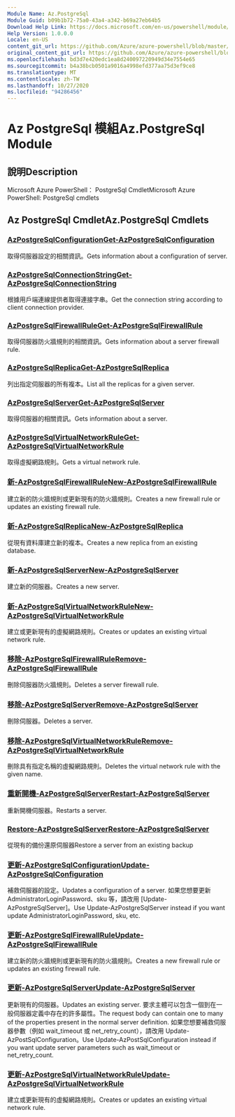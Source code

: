 ```yaml
---
Module Name: Az.PostgreSql
Module Guid: b09b1b72-75a0-43a4-a342-b69a27eb64b5
Download Help Link: https://docs.microsoft.com/en-us/powershell/module/az.postgresql
Help Version: 1.0.0.0
Locale: en-US
content_git_url: https://github.com/Azure/azure-powershell/blob/master/src/PostgreSql/help/Az.PostgreSql.md
original_content_git_url: https://github.com/Azure/azure-powershell/blob/master/src/PostgreSql/help/Az.PostgreSql.md
ms.openlocfilehash: bd3d7e420edc1ea8d240097220949d34e7554e65
ms.sourcegitcommit: b4a38bcb0501a9016a4998efd377aa75d3ef9ce8
ms.translationtype: MT
ms.contentlocale: zh-TW
ms.lasthandoff: 10/27/2020
ms.locfileid: "94286456"
---
```

# <span data-ttu-id="17d4f-101">Az PostgreSql 模組</span><span class="sxs-lookup"><span data-stu-id="17d4f-101">Az.PostgreSql Module</span></span>
## <span data-ttu-id="17d4f-102">說明</span><span class="sxs-lookup"><span data-stu-id="17d4f-102">Description</span></span>
<span data-ttu-id="17d4f-103">Microsoft Azure PowerShell： PostgreSql Cmdlet</span><span class="sxs-lookup"><span data-stu-id="17d4f-103">Microsoft Azure PowerShell: PostgreSql cmdlets</span></span>

## <span data-ttu-id="17d4f-104">Az PostgreSql Cmdlet</span><span class="sxs-lookup"><span data-stu-id="17d4f-104">Az.PostgreSql Cmdlets</span></span>
### [<span data-ttu-id="17d4f-105">AzPostgreSqlConfiguration</span><span class="sxs-lookup"><span data-stu-id="17d4f-105">Get-AzPostgreSqlConfiguration</span></span>](Get-AzPostgreSqlConfiguration.md)
<span data-ttu-id="17d4f-106">取得伺服器設定的相關資訊。</span><span class="sxs-lookup"><span data-stu-id="17d4f-106">Gets information about a configuration of server.</span></span>

### [<span data-ttu-id="17d4f-107">AzPostgreSqlConnectionString</span><span class="sxs-lookup"><span data-stu-id="17d4f-107">Get-AzPostgreSqlConnectionString</span></span>](Get-AzPostgreSqlConnectionString.md)
<span data-ttu-id="17d4f-108">根據用戶端連線提供者取得連接字串。</span><span class="sxs-lookup"><span data-stu-id="17d4f-108">Get the connection string according to client connection provider.</span></span>

### [<span data-ttu-id="17d4f-109">AzPostgreSqlFirewallRule</span><span class="sxs-lookup"><span data-stu-id="17d4f-109">Get-AzPostgreSqlFirewallRule</span></span>](Get-AzPostgreSqlFirewallRule.md)
<span data-ttu-id="17d4f-110">取得伺服器防火牆規則的相關資訊。</span><span class="sxs-lookup"><span data-stu-id="17d4f-110">Gets information about a server firewall rule.</span></span>

### [<span data-ttu-id="17d4f-111">AzPostgreSqlReplica</span><span class="sxs-lookup"><span data-stu-id="17d4f-111">Get-AzPostgreSqlReplica</span></span>](Get-AzPostgreSqlReplica.md)
<span data-ttu-id="17d4f-112">列出指定伺服器的所有複本。</span><span class="sxs-lookup"><span data-stu-id="17d4f-112">List all the replicas for a given server.</span></span>

### [<span data-ttu-id="17d4f-113">AzPostgreSqlServer</span><span class="sxs-lookup"><span data-stu-id="17d4f-113">Get-AzPostgreSqlServer</span></span>](Get-AzPostgreSqlServer.md)
<span data-ttu-id="17d4f-114">取得伺服器的相關資訊。</span><span class="sxs-lookup"><span data-stu-id="17d4f-114">Gets information about a server.</span></span>

### [<span data-ttu-id="17d4f-115">AzPostgreSqlVirtualNetworkRule</span><span class="sxs-lookup"><span data-stu-id="17d4f-115">Get-AzPostgreSqlVirtualNetworkRule</span></span>](Get-AzPostgreSqlVirtualNetworkRule.md)
<span data-ttu-id="17d4f-116">取得虛擬網路規則。</span><span class="sxs-lookup"><span data-stu-id="17d4f-116">Gets a virtual network rule.</span></span>

### [<span data-ttu-id="17d4f-117">新-AzPostgreSqlFirewallRule</span><span class="sxs-lookup"><span data-stu-id="17d4f-117">New-AzPostgreSqlFirewallRule</span></span>](New-AzPostgreSqlFirewallRule.md)
<span data-ttu-id="17d4f-118">建立新的防火牆規則或更新現有的防火牆規則。</span><span class="sxs-lookup"><span data-stu-id="17d4f-118">Creates a new firewall rule or updates an existing firewall rule.</span></span>

### [<span data-ttu-id="17d4f-119">新-AzPostgreSqlReplica</span><span class="sxs-lookup"><span data-stu-id="17d4f-119">New-AzPostgreSqlReplica</span></span>](New-AzPostgreSqlReplica.md)
<span data-ttu-id="17d4f-120">從現有資料庫建立新的複本。</span><span class="sxs-lookup"><span data-stu-id="17d4f-120">Creates a new replica from an existing database.</span></span>

### [<span data-ttu-id="17d4f-121">新-AzPostgreSqlServer</span><span class="sxs-lookup"><span data-stu-id="17d4f-121">New-AzPostgreSqlServer</span></span>](New-AzPostgreSqlServer.md)
<span data-ttu-id="17d4f-122">建立新的伺服器。</span><span class="sxs-lookup"><span data-stu-id="17d4f-122">Creates a new server.</span></span>

### [<span data-ttu-id="17d4f-123">新-AzPostgreSqlVirtualNetworkRule</span><span class="sxs-lookup"><span data-stu-id="17d4f-123">New-AzPostgreSqlVirtualNetworkRule</span></span>](New-AzPostgreSqlVirtualNetworkRule.md)
<span data-ttu-id="17d4f-124">建立或更新現有的虛擬網路規則。</span><span class="sxs-lookup"><span data-stu-id="17d4f-124">Creates or updates an existing virtual network rule.</span></span>

### [<span data-ttu-id="17d4f-125">移除-AzPostgreSqlFirewallRule</span><span class="sxs-lookup"><span data-stu-id="17d4f-125">Remove-AzPostgreSqlFirewallRule</span></span>](Remove-AzPostgreSqlFirewallRule.md)
<span data-ttu-id="17d4f-126">刪除伺服器防火牆規則。</span><span class="sxs-lookup"><span data-stu-id="17d4f-126">Deletes a server firewall rule.</span></span>

### [<span data-ttu-id="17d4f-127">移除-AzPostgreSqlServer</span><span class="sxs-lookup"><span data-stu-id="17d4f-127">Remove-AzPostgreSqlServer</span></span>](Remove-AzPostgreSqlServer.md)
<span data-ttu-id="17d4f-128">刪除伺服器。</span><span class="sxs-lookup"><span data-stu-id="17d4f-128">Deletes a server.</span></span>

### [<span data-ttu-id="17d4f-129">移除-AzPostgreSqlVirtualNetworkRule</span><span class="sxs-lookup"><span data-stu-id="17d4f-129">Remove-AzPostgreSqlVirtualNetworkRule</span></span>](Remove-AzPostgreSqlVirtualNetworkRule.md)
<span data-ttu-id="17d4f-130">刪除具有指定名稱的虛擬網路規則。</span><span class="sxs-lookup"><span data-stu-id="17d4f-130">Deletes the virtual network rule with the given name.</span></span>

### [<span data-ttu-id="17d4f-131">重新開機-AzPostgreSqlServer</span><span class="sxs-lookup"><span data-stu-id="17d4f-131">Restart-AzPostgreSqlServer</span></span>](Restart-AzPostgreSqlServer.md)
<span data-ttu-id="17d4f-132">重新開機伺服器。</span><span class="sxs-lookup"><span data-stu-id="17d4f-132">Restarts a server.</span></span>

### [<span data-ttu-id="17d4f-133">Restore-AzPostgreSqlServer</span><span class="sxs-lookup"><span data-stu-id="17d4f-133">Restore-AzPostgreSqlServer</span></span>](Restore-AzPostgreSqlServer.md)
<span data-ttu-id="17d4f-134">從現有的備份還原伺服器</span><span class="sxs-lookup"><span data-stu-id="17d4f-134">Restore a server from an existing backup</span></span>

### [<span data-ttu-id="17d4f-135">更新-AzPostgreSqlConfiguration</span><span class="sxs-lookup"><span data-stu-id="17d4f-135">Update-AzPostgreSqlConfiguration</span></span>](Update-AzPostgreSqlConfiguration.md)
<span data-ttu-id="17d4f-136">補救伺服器的設定。</span><span class="sxs-lookup"><span data-stu-id="17d4f-136">Updates a configuration of a server.</span></span>
<span data-ttu-id="17d4f-137">如果您想要更新 AdministratorLoginPassword、sku 等，請改用 [Update-AzPostgreSqlServer]。</span><span class="sxs-lookup"><span data-stu-id="17d4f-137">Use Update-AzPostgreSqlServer instead if you want update AdministratorLoginPassword, sku, etc.</span></span>

### [<span data-ttu-id="17d4f-138">更新-AzPostgreSqlFirewallRule</span><span class="sxs-lookup"><span data-stu-id="17d4f-138">Update-AzPostgreSqlFirewallRule</span></span>](Update-AzPostgreSqlFirewallRule.md)
<span data-ttu-id="17d4f-139">建立新的防火牆規則或更新現有的防火牆規則。</span><span class="sxs-lookup"><span data-stu-id="17d4f-139">Creates a new firewall rule or updates an existing firewall rule.</span></span>

### [<span data-ttu-id="17d4f-140">更新-AzPostgreSqlServer</span><span class="sxs-lookup"><span data-stu-id="17d4f-140">Update-AzPostgreSqlServer</span></span>](Update-AzPostgreSqlServer.md)
<span data-ttu-id="17d4f-141">更新現有的伺服器。</span><span class="sxs-lookup"><span data-stu-id="17d4f-141">Updates an existing server.</span></span>
<span data-ttu-id="17d4f-142">要求主體可以包含一個到在一般伺服器定義中存在的許多屬性。</span><span class="sxs-lookup"><span data-stu-id="17d4f-142">The request body can contain one to many of the properties present in the normal server definition.</span></span>
<span data-ttu-id="17d4f-143">如果您想要補救伺服器參數（例如 wait_timeout 或 net_retry_count），請改用 Update-AzPostSqlConfiguration。</span><span class="sxs-lookup"><span data-stu-id="17d4f-143">Use Update-AzPostSqlConfiguration instead if you want update server parameters such as wait_timeout or net_retry_count.</span></span>

### [<span data-ttu-id="17d4f-144">更新-AzPostgreSqlVirtualNetworkRule</span><span class="sxs-lookup"><span data-stu-id="17d4f-144">Update-AzPostgreSqlVirtualNetworkRule</span></span>](Update-AzPostgreSqlVirtualNetworkRule.md)
<span data-ttu-id="17d4f-145">建立或更新現有的虛擬網路規則。</span><span class="sxs-lookup"><span data-stu-id="17d4f-145">Creates or updates an existing virtual network rule.</span></span>

